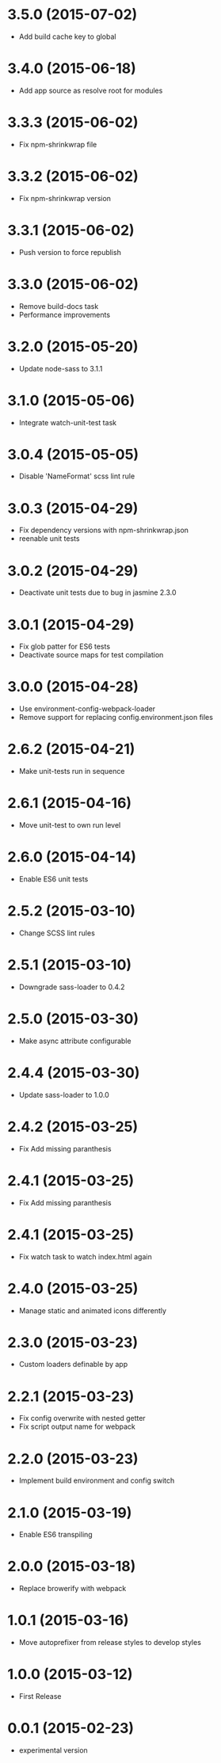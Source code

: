 # 3.5.0 (2015-07-02)

- Add build cache key to global

# 3.4.0 (2015-06-18)

- Add app source as resolve root for modules

# 3.3.3 (2015-06-02)

- Fix npm-shrinkwrap file

# 3.3.2 (2015-06-02)

- Fix npm-shrinkwrap version

# 3.3.1 (2015-06-02)

- Push version to force republish

# 3.3.0 (2015-06-02)

- Remove build-docs task
- Performance improvements

# 3.2.0 (2015-05-20)

- Update node-sass to 3.1.1

# 3.1.0 (2015-05-06)

- Integrate watch-unit-test task

# 3.0.4 (2015-05-05)

- Disable 'NameFormat' scss lint rule

# 3.0.3 (2015-04-29)

- Fix dependency versions with npm-shrinkwrap.json
- reenable unit tests

# 3.0.2 (2015-04-29)

- Deactivate unit tests due to bug in jasmine 2.3.0

# 3.0.1 (2015-04-29)

- Fix glob patter for ES6 tests 
- Deactivate source maps for test compilation

# 3.0.0 (2015-04-28)

- Use environment-config-webpack-loader
- Remove support for replacing config.environment.json files

# 2.6.2 (2015-04-21)

- Make unit-tests run in sequence

# 2.6.1 (2015-04-16)

- Move unit-test to own run level

# 2.6.0 (2015-04-14)

- Enable ES6 unit tests

# 2.5.2 (2015-03-10)

- Change SCSS lint rules

# 2.5.1 (2015-03-10)

- Downgrade sass-loader to 0.4.2

# 2.5.0 (2015-03-30)

- Make async attribute configurable

# 2.4.4 (2015-03-30)

- Update sass-loader to 1.0.0

# 2.4.2 (2015-03-25)

- Fix Add missing paranthesis

# 2.4.1 (2015-03-25)

- Fix Add missing paranthesis

# 2.4.1 (2015-03-25)

- Fix watch task to watch index.html again

# 2.4.0 (2015-03-25)

- Manage static and animated icons differently

# 2.3.0 (2015-03-23)

- Custom loaders definable by app

# 2.2.1 (2015-03-23)

- Fix config overwrite with nested getter
- Fix script output name for webpack

# 2.2.0 (2015-03-23)

- Implement build environment and config switch

# 2.1.0 (2015-03-19)

- Enable ES6 transpiling

# 2.0.0 (2015-03-18)

- Replace browerify with webpack

# 1.0.1 (2015-03-16)

- Move autoprefixer from release styles to develop styles

# 1.0.0 (2015-03-12)

- First Release

# 0.0.1 (2015-02-23)

- experimental version
